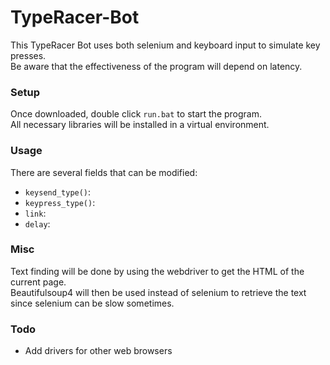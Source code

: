 # TypeRacer-Bot
This TypeRacer Bot uses both selenium and keyboard input to simulate key presses.  
Be aware that the effectiveness of the program will depend on latency.  

### Setup
Once downloaded, double click `run.bat` to start the program.  
All necessary libraries will be installed in a virtual environment.  

### Usage
There are several fields that can be modified:
- `keysend_type()`: 
- `keypress_type()`:
- `link`:
- `delay`:

### Misc
Text finding will be done by using the webdriver to get the HTML of the current page.  
Beautifulsoup4 will then be used instead of selenium to retrieve the text since selenium can be slow sometimes.  

### Todo
- Add drivers for other web browsers
